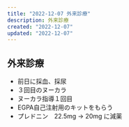```yaml
---
title: "2022-12-07 外来診療"
description: 外来診療
created: "2022-12-07"
updated: "2022-12-07"
---
```


## 外来診療

- 前日に採血、採尿
- ３回目のヌーカラ
- ヌーカラ指導１回目
- EGPA自己注射用のキットをもらう
- プレドニン　22.5mg -> 20mg に減薬
